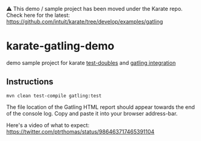 :warning: This demo / sample project has been moved under the Karate repo.
Check here for the latest: 
https://github.com/intuit/karate/tree/develop/examples/gatling

# karate-gatling-demo
demo sample project for karate [test-doubles](https://github.com/intuit/karate/tree/master/karate-netty) and [gatling integration](https://github.com/intuit/karate/tree/master/karate-gatling)

## Instructions

```
mvn clean test-compile gatling:test
```

The file location of the Gatling HTML report should appear towards the end of the console log. Copy and paste it into your browser address-bar.

Here's a video of what to expect: https://twitter.com/ptrthomas/status/986463717465391104
